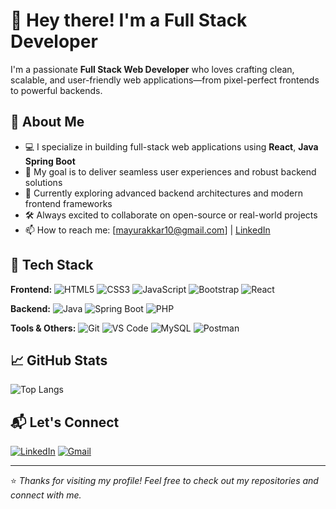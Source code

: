 # 👋 Hey there! I'm a Full Stack Developer

I'm a passionate **Full Stack Web Developer** who loves crafting clean, scalable, and user-friendly web applications—from pixel-perfect frontends to powerful backends.

## 🚀 About Me

- 💻 I specialize in building full-stack web applications using **React**, **Java Spring Boot**
- 🎯 My goal is to deliver seamless user experiences and robust backend solutions
- 🌱 Currently exploring advanced backend architectures and modern frontend frameworks
- 🛠️ Always excited to collaborate on open-source or real-world projects
- 📫 How to reach me: [mayurakkar10@gmail.com] | [LinkedIn](https://linkedin.com/in/mayurakkar10)

## 🧰 Tech Stack

**Frontend:**
![HTML5](https://img.shields.io/badge/-HTML5-E34F26?logo=html5&logoColor=fff)
![CSS3](https://img.shields.io/badge/-CSS3-1572B6?logo=css3)
![JavaScript](https://img.shields.io/badge/-JavaScript-F7DF1E?logo=javascript&logoColor=000)
![Bootstrap](https://img.shields.io/badge/-Bootstrap-7952B3?logo=bootstrap&logoColor=fff)
![React](https://img.shields.io/badge/-React-61DAFB?logo=react&logoColor=000)

**Backend:**
![Java](https://img.shields.io/badge/-Java-007396?logo=java&logoColor=fff)
![Spring Boot](https://img.shields.io/badge/-Spring%20Boot-6DB33F?logo=springboot&logoColor=fff)
![PHP](https://img.shields.io/badge/-PHP-777BB4?logo=php&logoColor=fff)

**Tools & Others:**
![Git](https://img.shields.io/badge/-Git-F05032?logo=git&logoColor=fff)
![VS Code](https://img.shields.io/badge/-VSCode-007ACC?logo=visual-studio-code&logoColor=fff)
![MySQL](https://img.shields.io/badge/-MySQL-4479A1?logo=mysql&logoColor=fff)
![Postman](https://img.shields.io/badge/-Postman-FF6C37?logo=postman&logoColor=fff)

## 📈 GitHub Stats
![Top Langs](https://github-readme-stats.vercel.app/api/top-langs/?username=mayurakkar10&layout=compact&theme=tokyonight)

## 📬 Let's Connect

[![LinkedIn](https://img.shields.io/badge/-LinkedIn-0077B5?logo=linkedin&logoColor=white)](https://linkedin.com/in/mayurakkar10)
[![Gmail](https://img.shields.io/badge/-Gmail-D14836?logo=gmail&logoColor=white)](mailto:mayurakkar10@gmail.com)

---

⭐️ *Thanks for visiting my profile! Feel free to check out my repositories and connect with me.*


